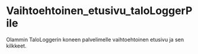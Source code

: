 # Vaihtoehtoinen_etusivu_taloLoggerPile
Olammin TaloLoggerin koneen palvelimelle vaihtoehtoinen etusivu ja sen kilkkeet.
